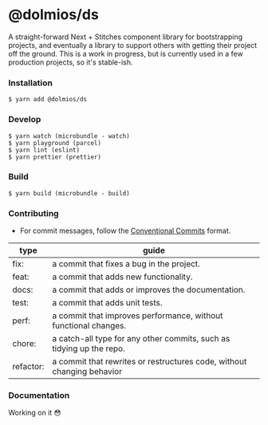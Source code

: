 # @dolmios/ds

A straight-forward Next + Stitches component library for bootstrapping projects, and eventually a library to support others with getting their project off the ground. This is a work in progress, but is currently used in a few production projects, so it's stable-ish.

### Installation

    $ yarn add @dolmios/ds

### Develop

    $ yarn watch (microbundle - watch)
    $ yarn playground (parcel)
    $ yarn lint (eslint)
    $ yarn prettier (prettier)

### Build

    $ yarn build (microbundle - build)

### Contributing

- For commit messages, follow the [Conventional Commits](https://www.conventionalcommits.org/en/v1.0.0/) format.

| type      | guide                                                                  |
| --------- | ---------------------------------------------------------------------- |
| fix:      | a commit that fixes a bug in the project.                              |
| feat:     | a commit that adds new functionality.                                  |
| docs:     | a commit that adds or improves the documentation.                      |
| test:     | a commit that adds unit tests.                                         |
| perf:     | a commit that improves performance, without functional changes.        |
| chore:    | a catch-all type for any other commits, such as tidying up the repo.   |
| refactor: | a commit that rewrites or restructures code, without changing behavior |

### Documentation

Working on it 😳
